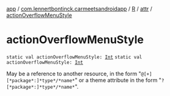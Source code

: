 [app](../../../index.md) / [com.lennertbontinck.carmeetsandroidapp](../../index.md) / [R](../index.md) / [attr](index.md) / [actionOverflowMenuStyle](./action-overflow-menu-style.md)

# actionOverflowMenuStyle

`static val actionOverflowMenuStyle: `[`Int`](https://kotlinlang.org/api/latest/jvm/stdlib/kotlin/-int/index.html)
`static val actionOverflowMenuStyle: `[`Int`](https://kotlinlang.org/api/latest/jvm/stdlib/kotlin/-int/index.html)

May be a reference to another resource, in the form "`@[+][*package*:]*type*/*name*`" or a theme attribute in the form "`?[*package*:]*type*/*name*`".

